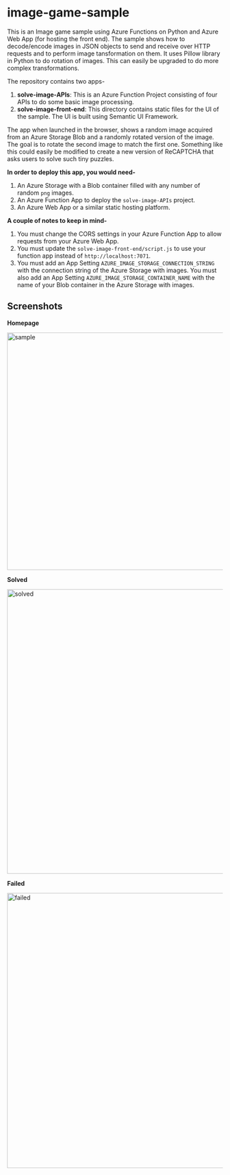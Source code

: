 # image-game-sample

This is an Image game sample using Azure Functions on Python and Azure Web App (for hosting the front end). The sample shows how to decode/encode images in JSON objects to send and receive over HTTP requests and to perform image tansformation on them. It uses Pillow library in Python to do rotation of images. This can easily be upgraded to do more complex transformations. 

The repository contains two apps-

1. **solve-image-APIs**: This is an Azure Function Project consisting of four APIs to do some basic image processing.
2. **solve-image-front-end**: This directory contains static files for the UI of the sample. The UI is built using Semantic UI Framework. 

The app when launched in the browser, shows a random image acquired from an Azure Storage Blob and a randomly rotated version of the image. The goal is to rotate the second image to match the first one. Something like this could easily be modified to create a new version of ReCAPTCHA that asks users to solve such tiny puzzles.

**In order to deploy this app, you would need-**

1. An Azure Storage with a Blob container filled with any number of random `png` images.
2. An Azure Function App to deploy the `solve-image-APIs` project.
3. An Azure Web App or a similar static hosting platform.

**A couple of notes to keep in mind-**

1. You must change the CORS settings in your Azure Function App to allow requests from your Azure Web App.
2. You must update the `solve-image-front-end/script.js` to use your function app instead of `http://localhost:7071`.
3. You must add an App Setting `AZURE_IMAGE_STORAGE_CONNECTION_STRING` with the connection string of the Azure Storage with images. You must also add an App Setting `AZURE_IMAGE_STORAGE_CONTAINER_NAME` with the name of your Blob container in the Azure Storage with images.

## Screenshots
  
**Homepage** 

<img width="554" alt="sample" src="https://user-images.githubusercontent.com/16520682/53797090-53c1f400-3eea-11e9-8111-784044fb048d.PNG">

**Solved**

<img width="664" alt="solved" src="https://user-images.githubusercontent.com/16520682/53798886-0182d200-3eee-11e9-9c2c-cf7ff7ce201d.PNG">

**Failed**

<img width="642" alt="failed" src="https://user-images.githubusercontent.com/16520682/53798904-0cd5fd80-3eee-11e9-8eb4-58582757ee54.PNG">


